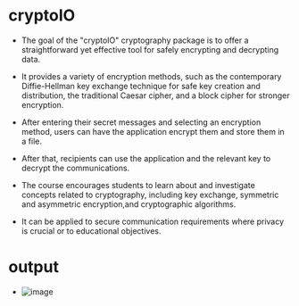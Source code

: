 
# cryptoIO
- The goal of the "cryptoIO" cryptography package is to offer a straightforward yet effective tool for safely encrypting and decrypting data. 

- It provides a variety of encryption methods, such as the contemporary Diffie-Hellman key exchange technique for safe key creation and distribution,
  the traditional Caesar cipher, and a block cipher for stronger encryption.

- After entering their secret messages and selecting an encryption method, users can have the application encrypt them and store them in a file.
- After that, recipients can use the application and the relevant key to decrypt the communications.

- The course encourages students to learn about and investigate concepts related to cryptography, including key exchange, symmetric and asymmetric encryption,and cryptographic algorithms.
- It can be applied to secure communication requirements where privacy is crucial or to educational objectives.


# output
- ![image](https://github.com/amrit23-web/CyberCypher/assets/98414882/e4f329ef-1b83-4dea-8938-2e4b111e88a7)

